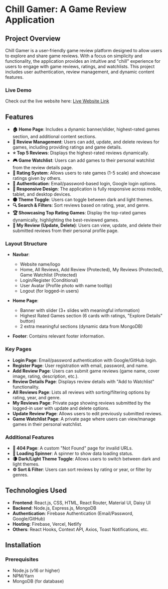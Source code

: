 # Chill Gamer: A Game Review Application

## Project Overview
Chill Gamer is a user-friendly game review platform designed to allow users to explore and share game reviews. With a focus on simplicity and functionality, the application provides an intuitive and "chill" experience for users to engage with game reviews, ratings, and watchlists. This project includes user authentication, review management, and dynamic content features.

### Live Demo
Check out the live website here: [Live Website Link](https://chillgamerbymostafiz.netlify.app/)

## Features

- **🏠 Home Page**: Includes a dynamic banner/slider, highest-rated games section, and additional content sections.
- **📝 Review Management**: Users can add, update, and delete reviews for games, including providing ratings and game details.
- **⭐ Top 5 Reviews**: Displays the highest-rated reviews dynamically.
- **🎮 Game Watchlist**: Users can add games to their personal watchlist from the review details page.
- **🌟 Rating System**: Allows users to rate games (1-5 scale) and showcase ratings given by others.
- **🔐 Authentication**: Email/password-based login, Google login options.
- **📱 Responsive Design**: The application is fully responsive across mobile, tablet, and desktop devices.
- **🌑 Theme Toggle**: Users can toggle between dark and light themes.
- **🔍 Search & Filters**: Sort reviews based on rating, year, and genre.
- **🏆 Showcasing Top Rating Games**: Display the top-rated games dynamically, highlighting the best-reviewed games.
- **💬 My Review (Update, Delete)**: Users can view, update, and delete their submitted reviews from their personal profile page.



### Layout Structure

- **Navbar**:
  - Website name/logo
  - Home, All Reviews, Add Review (Protected), My Reviews (Protected), Game Watchlist (Protected)
  - Login/Register (Conditional)
  - User Avatar (Profile photo with name tooltip)
  - Logout (for logged-in users)

- **Home Page**:
  - Banner with slider (3+ slides with meaningful information)
  - Highest Rated Games section (6 cards with ratings, "Explore Details" button)
  - 2 extra meaningful sections (dynamic data from MongoDB)

- **Footer**: Contains relevant footer information.

### Key Pages

- **Login Page**: Email/password authentication with Google/GitHub login.
- **Register Page**: User registration with email, password, and name.
- **Add Review Page**: Users can submit game reviews (game name, cover image, rating, description, etc.).
- **Review Details Page**: Displays review details with "Add to Watchlist" functionality.
- **All Reviews Page**: Lists all reviews with sorting/filtering options by rating, year, and genre.
- **My Reviews Page**: Private page showing reviews submitted by the logged-in user with update and delete options.
- **Update Review Page**: Allows users to edit previously submitted reviews.
- **Game Watchlist Page**: A private page where users can view/manage games in their personal watchlist.

### Additional Features

- **🚫 404 Page**: A custom "Not Found" page for invalid URLs.
- **🔄 Loading Spinner**: A spinner to show data loading status.
- **🌘 Dark/Light Theme Toggle**: Allows users to switch between dark and light themes.
- **⚙️ Sort & Filter**: Users can sort reviews by rating or year, or filter by genres.

## Technologies Used

- **Frontend**: React.js, CSS, HTML, React Router, Material UI, Daisy UI
- **Backend**: Node.js, Express.js, MongoDB
- **Authentication**: Firebase Authentication (Email/Password, Google/GitHub)
- **Hosting**: Firebase, Vercel, Netlify
- **Others**: React Hooks, Context API, Axios, Toast Notifications, etc.

## Installation

### Prerequisites

- Node.js (v16 or higher)
- NPM/Yarn
- MongoDB (for database)


